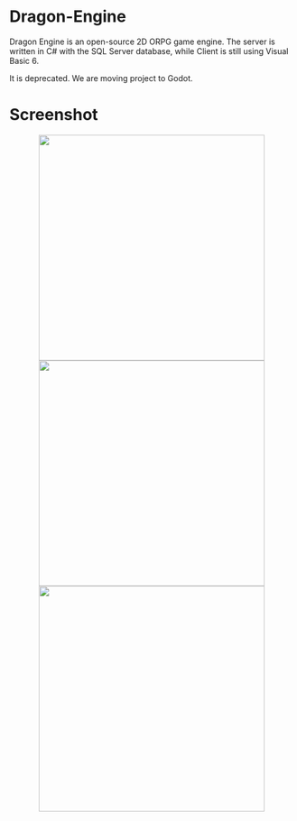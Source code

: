 # Dragon-Engine
Dragon Engine is an open-source 2D ORPG game engine. The server is written in C# with the SQL Server database, while Client is still using Visual Basic 6.

It is deprecated. We are moving project to Godot.

# Screenshot
<div align="center">
    <img src="https://i.imgur.com/sZmIvzQ.png" width="400px"</img> 
    <img src="https://i.imgur.com/WXZbOQu.png" width="400px"</img> 
    <img src="https://i.imgur.com/lv032Gw.png" width="400px"</img> 
</div>
